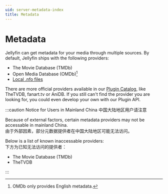 ```yaml
---
uid: server-metadata-index
title: Metadata
---
```


# Metadata

Jellyfin can get metadata for your media through multiple sources. By default, Jellyfin ships with the following providers:

- The Movie Database (TMDb)
- Open Media Database (OMDb)[^1]
- [Local .nfo files](nfo)

[^1]: OMDb only provides English metadata.

There are more official providers available in our [Plugin Catalog](/docs/general/server/plugins#official-plugins), like TheTVDB, fanart.tv or AniDB. If you still can't find the provider you are looking for, you could even develop your own with our Plugin API.

:::caution Notice for Users in Mainland China 中国大陆地区用户请注意

Because of external factors, certain metadata providers may not be accessable in mainland China. <br />
由于外部因素，部分元数据提供者在中国大陆地区可能无法访问。

Below is a list of known inaccessable providers: <br />
下方为已知无法访问的提供者：

- The Movie Database (TMDb)
- TheTVDB

:::


